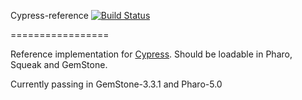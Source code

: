Cypress-reference [![Build Status](https://travis-ci.org/dalehenrich/Cypress-reference.svg?branch=master)](https://travis-ci.org/dalehenrich/Cypress-reference)


=================

Reference implementation for [Cypress](https://github.com/CampSmalltalk/Cypress). 
Should be loadable in Pharo, Squeak and GemStone.

Currently passing in GemStone-3.3.1 and Pharo-5.0

